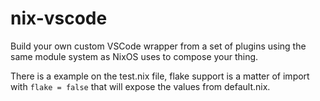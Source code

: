 # nix-vscode

Build your own custom VSCode wrapper from a set of plugins using the same module system as NixOS uses to compose your thing.

There is a example on the test.nix file, flake support is a matter of import with `flake = false` that will expose the values from default.nix.
